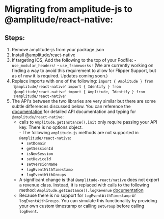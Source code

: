 # Migrating from amplitude-js to @amplitude/react-native:

## Steps:

 1. Remove amplitude-js from your package.json
 2. Install @amplitude/react-native
 3. If targeting iOS, Add the following to the top of your Podfile:
       	 - `use_modular_headers!`
       	 - `use_frameworks!` (We are currently working on finding a way to avoid this requirement to allow for Flipper Support, but as of now it is required.  Updates coming soon.)
 4. Replace imports with one of the following:
      	 `import { Amplitude } from '@amplitude/react-native'`
      	 `import { Identify } from '@amplitude/react-native'`
      	 `import { Amplitude, Identify } from '@amplitude/react-native'`
  5. The API's between the two libraries are very similar but there are some subtle differences discussed below.  You can reference the [documentation](https://amplitude.github.io/Amplitude-ReactNative/modules.html) for detailed API documentation and typing for `@amplitude/react-native`:
		-  calls to `Amplitude.getInstance().init` only require passing your API key.  There is no options object.  
		 - The following `amplitude-js` methods are not supported in `@amplitude/react-native`:
			 - `setDomain`
			 - `getSessionId`
			 - `isNewSession`
			 - `setDeviceId`
			 - `setVersionName`
			 - `logEventWithTimestamp`
			 - `logEventWithGroups`
		- A significant change is that `@amplitude-react/native` does not export a revenue class.  Instead, it is replaced with calls to the following method: `Amplitude.getInstance().logRevenue` [documentation](https://amplitude.github.io/Amplitude-ReactNative/classes/amplitude.html#logrevenue)
		- Because there is no support for `logEventWithTimestamp` or `logEventWithGroups`.  You can simulate this functionality by providing your own custom timestamp or calling `setGroup` before calling `logEvent`.
